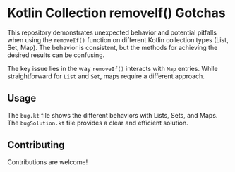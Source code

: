 # Kotlin Collection removeIf() Gotchas

This repository demonstrates unexpected behavior and potential pitfalls when using the `removeIf()` function on different Kotlin collection types (List, Set, Map).  The behavior is consistent, but the methods for achieving the desired results can be confusing.

The key issue lies in the way `removeIf()` interacts with `Map` entries.  While straightforward for `List` and `Set`, maps require a different approach.

## Usage

The `bug.kt` file shows the different behaviors with Lists, Sets, and Maps.  The `bugSolution.kt` file provides a clear and efficient solution.

## Contributing

Contributions are welcome!
